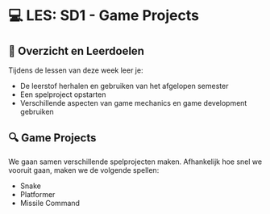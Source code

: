 # 💻 LES: SD1 - Game Projects

## 🥅 Overzicht en Leerdoelen

Tijdens de lessen van deze week leer je:
 - De leerstof herhalen en gebruiken van het afgelopen semester
 - Een spelproject opstarten
 - Verschillende aspecten van game mechanics en game development gebruiken

## 🔍 Game Projects

We gaan samen verschillende spelprojecten maken. Afhankelijk hoe snel we vooruit gaan, maken we de volgende spellen:

 - Snake
 - Platformer
 - Missile Command